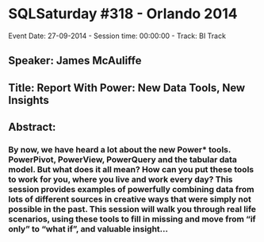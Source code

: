 # SQLSaturday #318 - Orlando 2014
Event Date: 27-09-2014 - Session time: 00:00:00 - Track: BI Track
## Speaker: James McAuliffe
## Title: Report With Power: New Data Tools, New Insights
## Abstract:
### By now, we have heard a lot about the new Power* tools.  PowerPivot, PowerView, PowerQuery and the tabular data model.  But what does it all mean?  How can you put these tools to work for you, where you live and work every day?  This session provides examples of powerfully combining data from lots of different sources in creative ways that were simply not possible in the past.  This session will walk you through real life scenarios, using these tools to fill in missing and move from “if only” to “what if”, and valuable insight...
